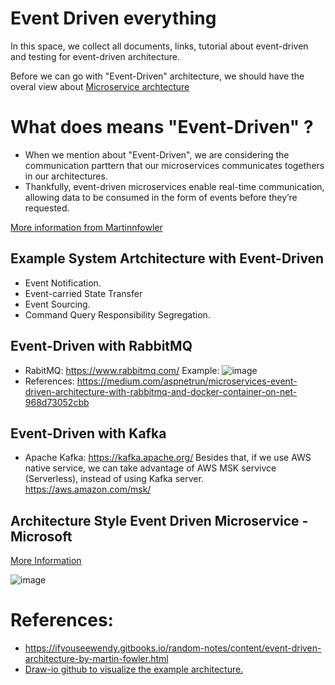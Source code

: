 # Event Driven everything
In this space, we collect all documents, links, tutorial about event-driven and testing for event-driven architecture.

Before we can go with "Event-Driven" architecture, we should have the overal view about [Microservice archtecture](https://github.com/josdoaitran/solid-and-microservice-everything)
# What does means "Event-Driven" ?
- When we mention about "Event-Driven", we are considering the communication parttern that our microservices communicates togethers in our architectures.
- Thankfully, event-driven microservices enable real-time communication, allowing data to be consumed in the form of events before they’re requested.

[More information from Martinnfowler](https://martinfowler.com/articles/201701-event-driven.html)


## Example System Artchitecture with Event-Driven
- Event Notification.
- Event-carried State Transfer
- Event Sourcing.
- Command Query Responsibility Segregation.

## Event-Driven with RabbitMQ
- RabitMQ: https://www.rabbitmq.com/
Example:
![image](https://miro.medium.com/v2/resize:fit:1400/format:webp/1*AcSPKVVoL7zglZhHzQJ08w.png)
- References: https://medium.com/aspnetrun/microservices-event-driven-architecture-with-rabbitmq-and-docker-container-on-net-968d73052cbb

## Event-Driven with Kafka
- Apache Kafka: https://kafka.apache.org/
Besides that, if we use AWS native service, we can take advantage of AWS MSK servivce (Serverless), instead of using Kafka server. https://aws.amazon.com/msk/

## Architecture Style Event Driven Microservice - Microsoft
[More Information](https://learn.microsoft.com/en-us/azure/architecture/guide/architecture-styles/event-driven)

![image](https://learn.microsoft.com/en-us/azure/architecture/guide/architecture-styles/images/event-driven.svg)

# References:
- https://ifyouseewendy.gitbooks.io/random-notes/content/event-driven-architecture-by-martin-fowler.html
- [Draw-io github to visualize the example architecture.](https://github.com/jgraph/drawio-github)

